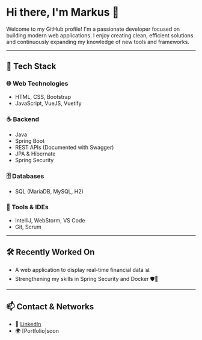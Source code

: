 # Hi there, I'm Markus 👋

Welcome to my GitHub profile! I'm a passionate developer focused on building modern web applications. I enjoy creating clean, efficient solutions and continuously expanding my knowledge of new tools and frameworks.

---

## 🧠 Tech Stack

### 🌐 Web Technologies
- HTML, CSS, Bootstrap  
- JavaScript, VueJS, Vuetify

### ☕ Backend
- Java
- Spring Boot  
- REST APIs (Documented with Swagger)  
- JPA & Hibernate  
- Spring Security

### 🗄️ Databases
- SQL (MariaDB, MySQL, H2)

### 🧰 Tools & IDEs
- IntelliJ, WebStorm, VS Code  
- Git, Scrum

---

## 🛠️ Recently Worked On
- A web application to display real-time financial data 📊  
- Strengthening my skills in Spring Security and Docker 🛡️🐳  

---

## 📫 Contact & Networks
- 💼 [LinkedIn](https://www.linkedin.com/in/markus-redl-13713a337/)
- 🌍 [Portfolio]soon
